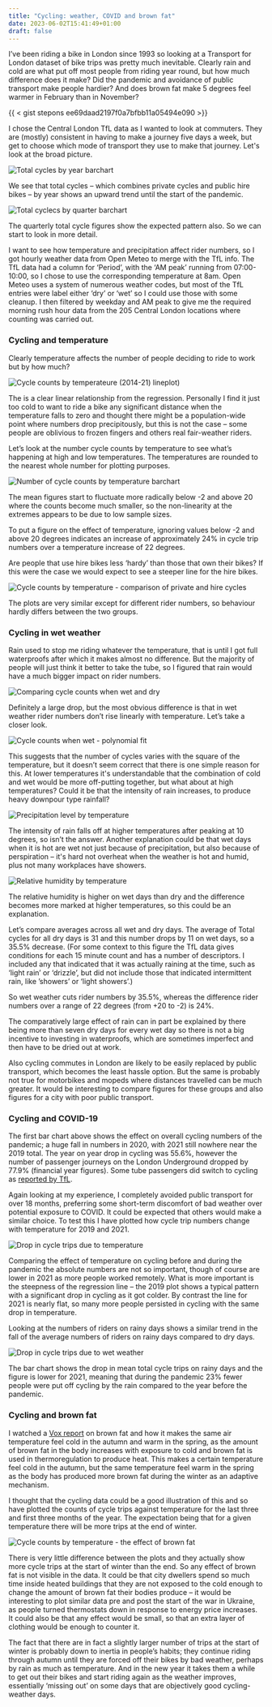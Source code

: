 ```yaml
---
title: "Cycling: weather, COVID and brown fat"
date: 2023-06-02T15:41:49+01:00
draft: false
---
```


I’ve been riding a bike in London since 1993 so looking at a Transport for London dataset of bike trips was pretty much inevitable. Clearly rain and cold are what put off most people from riding year round, but how much difference does it make? Did the pandemic and avoidance of public transport make people hardier? And does brown fat make 5 degrees feel warmer in February than in November?

{{ < gist stepons ee69daad2197f0a7bfbb11a05494e090 >}}


I chose the Central London TfL data as I wanted to look at commuters. They are (mostly) consistent in having to make a journey five days a week, but get to choose which mode of transport they use to make that journey. Let's look at the broad picture. 

![Total cycles by year barchart](/img/cw_fig1.png)

We see that total cycles – which combines private cycles and public hire bikes – by year shows an upward trend until the start of the pandemic. 

![Total cyclecs by quarter barchart](/img/cw_fig2.png)

The quarterly total cycle figures show the expected pattern also. So we can start to look in more detail.

I want to see how temperature and precipitation affect rider numbers, so I got hourly weather data from Open Meteo to merge with the TfL info. The TfL data had a column for ‘Period’, with the ‘AM peak’ running from 07:00-10:00, so I chose to use the corresponding temperature at 8am. Open Meteo uses a system of numerous weather codes, but most of the TfL entries were label either ‘dry’ or ‘wet’ so I could use those with some cleanup. I then filtered by weekday and AM peak to give me the required morning rush hour data from the 205 Central London locations where counting was carried out.

### Cycling and temperature

Clearly temperature affects the number of people deciding to ride to work but by how much? 

![Cycle counts by temperateure (2014-21) lineplot)](/img/cw_fig3.png)

The is a clear linear relationship from the regression. Personally I find it just too cold to want to ride a bike any significant distance when the temperature falls to zero and thought there might be a population-wide point where numbers drop precipitously, but this is not the case – some people are oblivious to frozen fingers and others real fair-weather riders.  

 Let’s look at the number cycle counts by temperature to see what’s happening at high and low temperatures. The temperatures are rounded to the nearest whole number for plotting purposes.

![Number of cycle counts by temperature barchart](/img/cw_fig4.png)

The mean figures start to fluctuate more radically below -2 and above 20 where the counts become much smaller, so the non-linearity at the extremes appears to be due to low sample sizes. 

To put a figure on the effect of temperature, ignoring values below -2 and above 20 degrees indicates an increase of approximately 24% in cycle trip numbers over a temperature increase of 22 degrees.

Are people that use hire bikes less ‘hardy’ than those that own their bikes? If this were the case we would expect to see a steeper line for the hire bikes.

![Cycle counts by temperature - comparison of private and hire cycles](/img/cw_fig5.png)

The plots are very similar except for different rider numbers, so behaviour hardly differs between the two groups. 

### Cycling in wet weather

Rain used to stop me riding whatever the temperature, that is until I got full waterproofs after which it makes almost no difference. But the majority of people will just think it better to take the tube, so I figured that rain would have a much bigger impact on rider numbers.

![Comparing cycle counts when wet and dry](/img/cw_fig6.png)

Definitely a large drop, but the most obvious difference is that in wet weather rider numbers don’t rise linearly with temperature. Let’s take a closer look.

![Cycle counts when wet - polynomial fit](/img/cw_fig7.png)

This suggests that the number of cycles varies with the square of the temperature, but it doesn’t seem correct that there is one simple reason for this. At lower temperatures it's understandable that the combination of cold and wet would be more off-putting together, but what about at high temperatures? Could it be that the intensity of rain increases, to produce heavy downpour type rainfall?

![Precipitation level by temperature](/img/cw_fig8.png)

The intensity of rain falls off at higher temperatures after peaking at 10 degrees, so isn’t the answer. Another explanation could be that wet days when it is hot are wet not just because of precipitation, but also because of perspiration – it's hard not overheat when the weather is hot and humid, plus not many workplaces have showers.

![Relative humidity by temperature](/img/cw_fig9.png)

The relative humidity is higher on wet days than dry and the difference becomes more marked at higher temperatures, so this could be an explanation. 

Let’s compare averages across all wet and dry days. The average of Total cycles for all dry days is 31 and this number drops by 11 on wet days, so a 35.5% decrease. (For some context to this figure the TfL data gives conditions for each 15 minute count and has a number of descriptors. I included any that indicated that it was actually raining at the time, such as ‘light rain’ or ‘drizzle’, but did not include those that indicated intermittent rain, like ’showers’ or ‘light showers’.)

So wet weather cuts rider numbers by 35.5%, whereas the difference rider numbers over a range of 22 degrees (from +20 to -2) is 24%. 

The comparatively large effect of rain can in part be explained by there being more than seven dry days for every wet day so there is not a big incentive to investing in waterproofs, which are sometimes imperfect and then have to be dried out at work. 

Also cycling commutes in London are likely to be easily replaced by public transport, which becomes the least hassle option. But the same is probably not true for motorbikes and mopeds where distances travelled can be much greater. It would be interesting to compare figures for these groups and also figures for a city with poor public transport.

### Cycling and COVID-19

The first bar chart above shows the effect on overall cycling numbers of the pandemic; a huge fall in numbers in 2020, with 2021 still nowhere near the 2019 total. The year on year drop in cycling was 55.6%, however the number of passenger journeys on the London Underground dropped by 77.9% (financial year figures). Some tube passengers did switch to cycling as [reported by TfL](https://tfl.gov.uk/info-for/media/press-releases/2021/december/new-tfl-data-shows-huge-increase-in-the-proportion-of-journeys-made-on-foot-and-by-cycle-during-the-pandemic).

Again looking at my experience, I completely avoided public transport for over 18 months, preferring some short-term discomfort of bad weather over potential exposure to COVID. It could be expected that others would make a similar choice. To test this I have plotted how cycle trip numbers change with temperature for 2019 and 2021.

![Drop in cycle trips due to temperature](/img/cw_fig10.png)

Comparing the effect of temperature on cycling before and during the pandemic the absolute numbers are not so important, though of course are lower in 2021 as more people worked remotely. What is more important is the steepness of the regression line – the 2019 plot shows a typical pattern with a significant drop in cycling as it got colder. By contrast the line for 2021 is nearly flat, so many more people persisted in cycling with the same drop in temperature.

Looking at the numbers of riders on rainy days shows a similar trend in the fall of the average numbers of riders on rainy days compared to dry days.

![Drop in cycle trips due to wet weather](/img/cw_fig11.png)

The bar chart shows the drop in mean total cycle trips on rainy days and the figure is lower for 2021, meaning that during the pandemic 23% fewer people were put off cycling by the rain compared to the year before the pandemic.

### Cycling and brown fat

I watched a [Vox report](https://youtu.be/zpcI_g_zrpk) on brown fat and how it makes the same air temperature feel cold in the autumn and warm in the spring, as the amount of brown fat in the body increases with exposure to cold and brown fat is used in thermoregulation to produce heat. This makes a certain temperature feel cold in the autumn, but the same temperature feel warm in the spring as the body has produced more brown fat during the winter as an adaptive mechanism. 

I thought that the cycling data could be a good illustration of this and so have plotted the counts of cycle trips against temperature for the last three and first three months of the year. The expectation being that for a given temperature there will be more trips at the end of winter.

![Cycle counts by temperature - the effect of brown fat](/img/cw_fig12.png)

There is very little difference between the plots and they actually show more cycle trips at the start of winter than the end. So any effect of brown fat is not visible in the data. It could be that city dwellers spend so much time inside heated buildings that they are not exposed to the cold enough to change the amount of brown fat their bodies produce – it would be interesting to plot similar data pre and post the start of the war in Ukraine, as people turned thermostats down in response to energy price increases. It could also be that any effect would be small, so that an extra layer of clothing would be enough to counter it.

The fact that there are in fact a slightly larger number of trips at the start of winter is probably down to inertia in people’s habits; they continue riding through autumn until they are forced off their bikes by bad weather, perhaps by rain as much as temperature. And in the new year it takes them a while to get out their bikes and start riding again as the weather improves, essentially ‘missing out’ on some days that are objectively good cycling-weather days.




